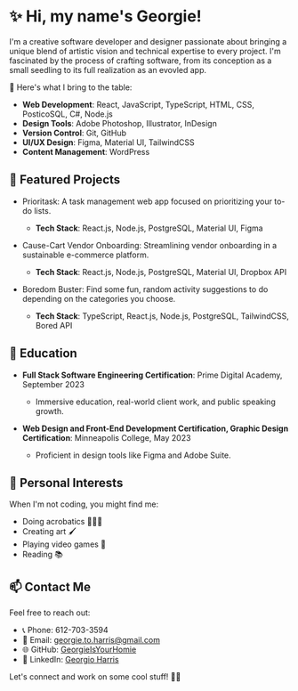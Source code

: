 # ✨ Hi, my name's Georgie!

I'm a creative software developer and designer passionate about bringing a unique blend of artistic vision and technical expertise to every project. I'm fascinated by the process of crafting software, from its conception as a small seedling to its full realization as an evovled app.

🚀 Here's what I bring to the table:
- **Web Development**: React, JavaScript, TypeScript, HTML, CSS, PosticoSQL, C#, Node.js
- **Design Tools**: Adobe Photoshop, Illustrator, InDesign
- **Version Control**: Git, GitHub
- **UI/UX Design**: Figma, Material UI, TailwindCSS
- **Content Management**: WordPress

## 📂 Featured Projects

- Prioritask: A task management web app focused on prioritizing your to-do lists.
  - **Tech Stack**: React.js, Node.js, PostgreSQL, Material UI, Figma

- Cause-Cart Vendor Onboarding: Streamlining vendor onboarding in a sustainable e-commerce platform.
  - **Tech Stack**: React.js, Node.js, PostgreSQL, Material UI, Dropbox API
    
- Boredom Buster: Find some fun, random activity suggestions to do depending on the categories you choose.
  - **Tech Stack**: TypeScript, React.js, Node.js, PostgreSQL, TailwindCSS, Bored API

## 🌱 Education

- **Full Stack Software Engineering Certification**: Prime Digital Academy, September 2023
  - Immersive education, real-world client work, and public speaking growth.

- **Web Design and Front-End Development Certification, Graphic Design Certification**: Minneapolis College, May 2023
  - Proficient in design tools like Figma and Adobe Suite.

## 🎨 Personal Interests

When I'm not coding, you might find me:
- Doing acrobatics 🤸🏾‍♂️
- Creating art 🖌
- Playing video games 👾
- Reading 📚

## 📫 Contact Me

Feel free to reach out:
- 📞 Phone: 612-703-3594
- 📧 Email: georgie.to.harris@gmail.com
- 🌐 GitHub: [GeorgieIsYourHomie](https://github.com/GeorgieIsYourHomie)
- 💼 LinkedIn: [Georgio Harris](https://www.linkedin.com/in/georgio-harris-82370a239/)

Let's connect and work on some cool stuff! 👨‍💻
